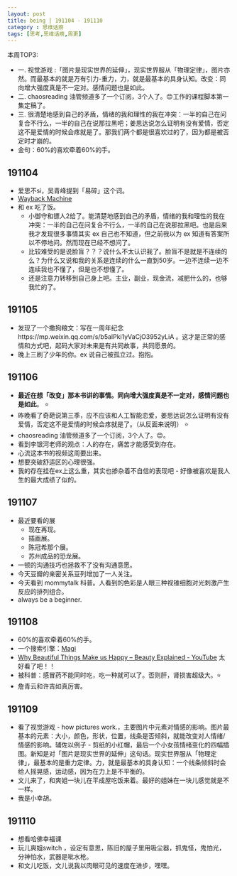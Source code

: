 ```yaml
---
layout: post
title: being | 191104 - 191110
category : 思维话痨
tags: [思考,思维话痨,周更]
---
```

本周TOP3:
- 一. 视觉游戏 :「图片是现实世界的延伸」，现实世界服从「物理定律」，图片亦然。而最基本的就是万有引力-重力，力，就是最基本的具身认知。改变：同向增大强度真是不一定对。感情问题也是如此。
- 二. chaosreading 油管频道多了一个订阅，3个人了。😊工作的课程脚本第一集定稿了。
- 三. 很清楚地感到自己的矛盾，情绪的我和理性的我在冲突：一半的自己在问复合不行么，一半的自己在说那拉黑吧；姜思达说怎么证明有没有爱情，否定这不是爱情的时候会疼就是了。那我们两个都是很喜欢过的了，因为都是被否定时才崩的。
- 金句：60%的喜欢牵着60%的手。

## 191104
  - 爱思不si，吴青峰提到「易碎」这个词。
  - [Wayback Machine](https://web.archive.org/web/20100109162157/http://www.yueminjun.com:80/cn/index.html)
  - 和 ex 吃了饭。
    - 小御守和镖人2给了。能清楚地感到自己的矛盾，情绪的我和理性的我在冲突：一半的自己在问复合不行么，一半的自己在说那拉黑吧。也是后来我才发现很多事情其实 ex 自己也不知道，但之前我以为 ex 知道有答案所以不停地问。然而现在已经不想问了。
    - 比较难受的是说脸盲？？？说什么不太认识我了。脸盲不是就是不连续的么？为什么又说和我的关系是连续的什么一直到50岁。一边不连续一边不连续我也不懂了，但是也不想懂了。
    - 还是注意力转移到自己身上吧。主业，副业，现金流，减肥什么的，也够我忙的了。
    
##  191105
  - 发现了一个撒狗粮文：写在一周年纪念https://mp.weixin.qq.com/s/b5alPki1yVaCjO3952yLiA 。这才是正常的感情和方式吧，起码大家对未来是有共同故事，共同愿景的。
  - 晚上三刷了少年的你。ex 说自己被孤立过。抱抱。
  
##  191106
  - **最近在想「改变」那本书讲的事情。同向增大强度真是不一定对，感情问题也是如此**。 ⭐️ 
  - 昨晚看了奇葩说第三季，应不应该和人工智能恋爱，姜思达说怎么证明有没有爱情，否定这不是爱情的时候会疼就是了。（从反面来说明） ⭐️
  - chaosreading 油管频道多了一个订阅，3个人了。😊。
  - 看到李银河老师的观点：人的存在，痛苦才能感受到存在。
  - 心流这本书的视频这周要出来。
  - 想要突破舒适区的心理很强。
  - 我的存在挂在ex上这么重，其实也掺杂着不自信的表现吧 - 好像被喜欢是我人生的最大成绩了似的。
  
## 191107
  - 最近要看的展
    - 现在再现。
    - 插画展。
    - 陈冠希那个展。
    - 苏州成品的恐龙展。
  - 一顿的沟通技巧也拯救不了没有沟通意愿。
  - 今天豆瓣的亲密关系豆列增加了一人关注。
  - 今天看到 mommytalk 科普。人看到的色彩是人眼三种视锥细胞对光刺激产生反应的排列组合。
  - always be a beginner.
  
## 191108
  - 60%的喜欢牵着60%的手。
  - 一个搜索引擎：[Magi](https://magi.com/)
  - [Why Beautiful Things Make us Happy – Beauty Explained - YouTube](https://www.youtube.com/watch?v=-O5kNPlUV7w) 太好看了吧！！
  - 被科普：感冒药不能同时吃，吃一种就可以了。否则肝，肾损害超级大。⭐️
  - 詹青云和许吉如真厉害。
  
## 191109
  - 看了视觉游戏 - how pictures work.，主要图片中元素对情感的影响。图片最基本的元素：大小，颜色，形状，位置，线条是否倾斜，就能改变对人情绪/情感的影响。辅佐以例子 - 剪纸的小红帽，最后一个小女孩情绪变化的四幅插图。新知是对「图片是现实世界的延伸」这句话。现实世界服从「物理定律」，最基本的是重力定律。力，就是最基本的具身认知：一个线条倾斜时会给人摇晃感，运动感，因为在力上是不平衡的。 
  - 文儿来了，和爽姐一块儿在平成屋吃饭来着。最好的姐妹在一块儿感觉就是不一样。
  - 我是小幸胡。
  
##  191110
- 想看哈佛幸福课
- 玩儿爽姐switch ，设定有意思，陈旧的屋子里用吸尘器，抓鬼怪，鬼怕光，分神怕水，武器是呲水枪。
- 和文儿吃饭，文儿说我以肉眼可见的速度在进步，嘿嘿。
